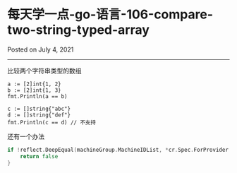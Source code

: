 # 每天学一点-go-语言-106-compare-two-string-typed-array

Posted on July 4, 2021

---

比较两个字符串类型的数组

```
a := [2]int{1, 2}
b := [2]int{1, 3}
fmt.Println(a == b)

c := []string{"abc"}
d := []string{"def"}
fmt.Println(c == d) // 不支持
```

还有一个办法

```go
if !reflect.DeepEqual(machineGroup.MachineIDList, *cr.Spec.ForProvider.MachineIDList) {
    return false
}
```

